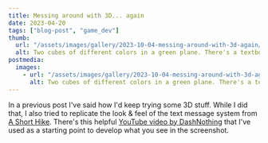 ```yaml
---
title: Messing around with 3D... again
date: 2023-04-20
tags: ["blog-post", "game_dev"]
thumb:
  url: "/assets/images/gallery/2023-10-04-messing-around-with-3d-again/1.jpg"
  alt: Two cubes of different colors in a green plane. There's a textbox saying 'Hey, this is a test message!'"
postmedia:
  images:
    - url: "/assets/images/gallery/2023-10-04-messing-around-with-3d-again/1.jpg"
      alt: Two cubes of different colors in a green plane. There's a textbox saying 'Hey, this is a test message!'"
---
```


In a previous post I've said how I'd keep trying some 3D stuff. While I did that, I also tried to replicate the look & feel of the text message system from [A Short Hike](https://store.steampowered.com/app/1055540/A_Short_Hike/). There's this helpful [YouTube video by DashNothing](https://www.youtube.com/watch?v=1DRy5An_6DU) that I've used as a starting point to develop what you see in the screenshot.
